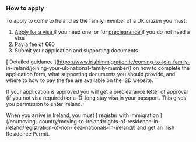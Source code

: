 ###  How to apply

To apply to come to Ireland as the family member of a UK citizen you must:

  1. [ Apply for a visa ](https://www.visas.inis.gov.ie/AVATS/OnlineHome.aspx) if you need one, or for [ preclearance ](https://www.visas.inis.gov.ie/AVATS/OnlineHome.aspx) if you do not need a visa 
  2. Pay a fee of €60 
  3. Submit your application and supporting documents 

[ Detailed guidance ](https://www.irishimmigration.ie/coming-to-join-family-
in-ireland/joining-your-uk-national-family-member/) on how to complete the
application form, what supporting documents you should provide, and where to
how to pay the fee are available on the ISD website.

If your application is approved you will get a preclearance letter of approval
(if you not visa required) or a ‘D’ long stay visa in your passport. This
gives you permission to enter Ireland.

When you arrive in Ireland, you must [ register with immigration ](/en/moving-
country/moving-to-ireland/rights-of-residence-in-ireland/registration-of-non-
eea-nationals-in-ireland/) and get an Irish Residence Permit.

